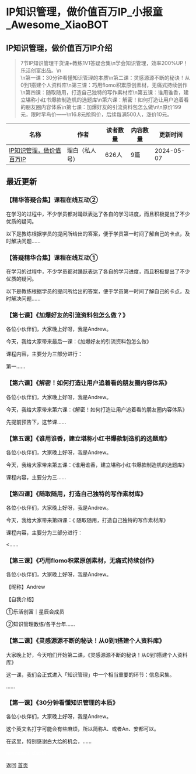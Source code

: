 # IP知识管理，做价值百万IP_小报童_Awesome_XiaoBOT

## IP知识管理，做价值百万IP介绍
> 7节IP知识管理干货课+教练1V1答疑合集\n学会知识管理，效率200%UP！乐活创富出品。\n  
\n第一课：30分钟看懂知识管理的本质\n第二课：灵感源源不断的秘诀！从0到1搭建个人资料库\n第三课：巧用flomo积累原创素材，无痛式持续创作\n第四课：随取随用，打造自己独特的写作素材库\n第五课：谁用谁香，建立堪称小红书爆款制造机的选题库\n第六课：解密！如何打造让用户追着看的朋友圈内容体系\n第七课：加爆好友的引流资料包怎么做\n\n原价199元，限时早鸟价——\n16.8元抢购价，后续每满500人，涨价10元。  
  


|名称|作者|读者数量|内容数量|更新时间|
|---|---|---|---|---|
|[IP知识管理，做价值百万IP](https://xiaobot.net/p/lhcfzsgl?refer=0b133df9-27dc-423b-8101-639049001c13)|理白（私人号）|626人|9篇|2024-05-07|

## 最近更新
### 【精华答疑合集】课程在线互动②

在学习的过程中，不少学员都对踊跃表达了各自的学习进度，而且积极提出了不少优质的疑问。

以下是教练根据学员的提问所给出的答案，便于学员第一时间了解自己的卡点，及时解决问题......

### 【答疑精华合集】课程在线互动①

在学习的过程中，不少学员都对踊跃表达了各自的学习进度，而且积极提出了不少优质的疑问。

以下是教练根据学员的提问所给出的答案，便于学员第一时间了解自己的卡点，及时解决问题......

### 【第七课】《加爆好友的引流资料包怎么做？》

各位小伙伴们，大家晚上好呀，我是Andrew。

今天，我给大家带来最后一课：《加爆好友的引流资料包怎么做》

课程内容，主要分为三部分进行：

第一......

### 【第六课】《解密！如何打造让用户追着看的朋友圈内容体系》

各位小伙伴们，大家晚上好呀，我是Andrew。

今天，我给大家带来第六课：《解密！如何打造让用户追着看的朋友圈内容体系》

先提前预告下，这节课......

### 【第五课】《谁用谁香，建立堪称小红书爆款制造机的选题库》

各位小伙伴们，大家晚上好呀，我是Andrew。

今天，我给大家带来第五课：《谁用谁香，建立堪称小红书爆款制造机的选题库》

课程内容，主要分为三......

### 【第四课】《随取随用，打造自己独特的写作素材库》

各位小伙伴们，大家晚上好呀，我是Andrew。

今天，我给大家带来第四课：《 随取随用，打造自己独特的写作素材库》

课程内容，主要分为三部分进行：

<......

### 【第三课】《巧用flomo积累原创素材，无痛式持续创作》

各位小伙伴们，大家晚上好呀，我是Andrew。

【昵称】Andrew

【自我介绍】

①乐活创富｜星辰会成员

②知识管理教练/各平台年......

### 【第二课】《灵感源源不断的秘诀！从0到1搭建个人资料库》

大家晚上好，今天咱们开始第二课，《灵感源源不断的秘诀！从0到1搭建个人资料库》

这一课，我们会正式进入「知识管理」中一个相当重要的环节：信息采集。

......

### 【第一课】《30分钟看懂知识管理的本质》

各位小伙伴们，大家晚上好呀，我是Andrew。

这个英文名打字可能会有些麻烦，所以简称A、或者An、安都可以。

在这里，特别感谢白大给的机会，......


<a href="https://github.com/Reno9527/awesome-xiaobot" style="color: white; text-decoration: none;">awesome-xiaobot</a>

返回 [首页](../README.md)
